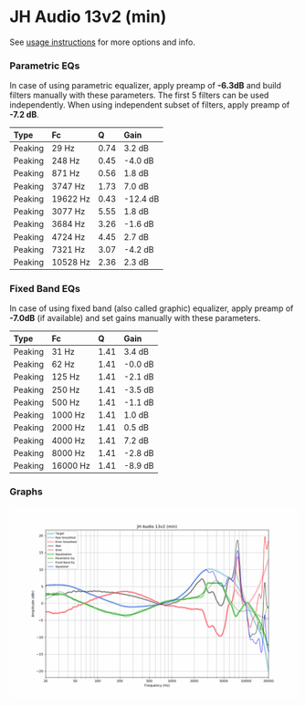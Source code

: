 # JH Audio 13v2 (min)
See [usage instructions](https://github.com/jaakkopasanen/AutoEq#usage) for more options and info.

### Parametric EQs
In case of using parametric equalizer, apply preamp of **-6.3dB** and build filters manually
with these parameters. The first 5 filters can be used independently.
When using independent subset of filters, apply preamp of **-7.2 dB**.

| Type    | Fc       |    Q | Gain     |
|:--------|:---------|:-----|:---------|
| Peaking | 29 Hz    | 0.74 | 3.2 dB   |
| Peaking | 248 Hz   | 0.45 | -4.0 dB  |
| Peaking | 871 Hz   | 0.56 | 1.8 dB   |
| Peaking | 3747 Hz  | 1.73 | 7.0 dB   |
| Peaking | 19622 Hz | 0.43 | -12.4 dB |
| Peaking | 3077 Hz  | 5.55 | 1.8 dB   |
| Peaking | 3684 Hz  | 3.26 | -1.6 dB  |
| Peaking | 4724 Hz  | 4.45 | 2.7 dB   |
| Peaking | 7321 Hz  | 3.07 | -4.2 dB  |
| Peaking | 10528 Hz | 2.36 | 2.3 dB   |

### Fixed Band EQs
In case of using fixed band (also called graphic) equalizer, apply preamp of **-7.0dB**
(if available) and set gains manually with these parameters.

| Type    | Fc       |    Q | Gain    |
|:--------|:---------|:-----|:--------|
| Peaking | 31 Hz    | 1.41 | 3.4 dB  |
| Peaking | 62 Hz    | 1.41 | -0.0 dB |
| Peaking | 125 Hz   | 1.41 | -2.1 dB |
| Peaking | 250 Hz   | 1.41 | -3.5 dB |
| Peaking | 500 Hz   | 1.41 | -1.1 dB |
| Peaking | 1000 Hz  | 1.41 | 1.0 dB  |
| Peaking | 2000 Hz  | 1.41 | 0.5 dB  |
| Peaking | 4000 Hz  | 1.41 | 7.2 dB  |
| Peaking | 8000 Hz  | 1.41 | -2.8 dB |
| Peaking | 16000 Hz | 1.41 | -8.9 dB |

### Graphs
![](./JH%20Audio%2013v2%20(min).png)